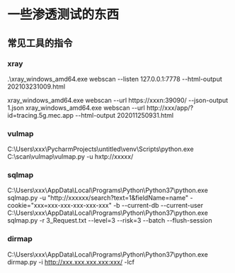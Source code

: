# 一些渗透测试的东西
## 常见工具的指令
### xray
.\xray_windows_amd64.exe webscan --listen 127.0.0.1:7778 --html-output 202103231009.html


xray_windows_amd64.exe webscan --url https://xxxn:39090/  --json-output 1.json
xray_windows_amd64.exe webscan --url http://xxx/app/?id=tracing.5g.mec.app  --html-output 202011250931.html

### vulmap
C:\Users\xxx\PycharmProjects\untitled\venv\Scripts\python.exe C:\scan\vulmap\vulmap.py -u  hxtp://xxxxx/

### sqlmap
C:\Users\xxx\AppData\Local\Programs\Python\Python37\python.exe  sqlmap.py -u "http://xxxxxx/search?text=1&fieldName=name"  -cookie="xxx=xxx-xxx-xxx-xxx-xxx"  -b --current-db --current-user
C:\Users\xxx\AppData\Local\Programs\Python\Python37\python.exe sqlmap.py   -r 3_Request.txt --level=3 --risk=3 --batch --flush-session

### dirmap
C:\Users\xxx\AppData\Local\Programs\Python\Python37\python.exe dirmap.py -i http://xxx.xxx.xxx.xxx:xxx/ -lcf
